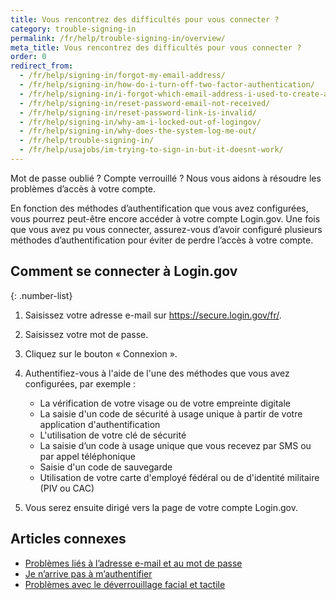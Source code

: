 ```yaml
---
title: Vous rencontrez des difficultés pour vous connecter ?
category: trouble-signing-in
permalink: /fr/help/trouble-signing-in/overview/
meta_title: Vous rencontrez des difficultés pour vous connecter ?
order: 0
redirect_from:
  - /fr/help/signing-in/forgot-my-email-address/
  - /fr/help/signing-in/how-do-i-turn-off-two-factor-authentication/
  - /fr/help/signing-in/i-forgot-which-email-address-i-used-to-create-an-account/
  - /fr/help/signing-in/reset-password-email-not-received/
  - /fr/help/signing-in/reset-password-link-is-invalid/
  - /fr/help/signing-in/why-am-i-locked-out-of-logingov/
  - /fr/help/signing-in/why-does-the-system-log-me-out/
  - /fr/help/trouble-signing-in/
  - /fr/help/usajobs/im-trying-to-sign-in-but-it-doesnt-work/
---
```


Mot de passe oublié ? Compte verrouillé ? Nous vous aidons à résoudre les problèmes d’accès à votre compte.

En fonction des méthodes d’authentification que vous avez configurées, vous pourrez peut-être encore accéder à votre compte Login.gov. Une fois que vous avez pu vous connecter, assurez-vous d’avoir configuré plusieurs méthodes d’authentification pour éviter de perdre l’accès à votre compte.

## Comment se connecter à Login.gov

{: .number-list}

1. Saisissez votre adresse e-mail sur <https://secure.login.gov/fr/>.

2. Saisissez votre mot de passe.

3. Cliquez sur le bouton « Connexion ».

4. Authentifiez-vous à l'aide de l'une des méthodes que vous avez configurées, par exemple :

   * La vérification de votre visage ou de votre empreinte digitale
   * La saisie d'un code de sécurité à usage unique à partir de votre application d'authentification
   * L'utilisation de votre clé de sécurité
   * La saisie d’un code à usage unique que vous recevez par SMS ou par appel téléphonique
   * Saisie d'un code de sauvegarde
   * Utilisation de votre carte d'employé fédéral ou de d'identité militaire (PIV ou CAC)

5. Vous serez ensuite dirigé vers la page de votre compte Login.gov.


## Articles connexes

* [Problèmes liés à l’adresse e-mail et au mot de passe](/fr/help/trouble-signing-in/forgot-your-password/)
* [Je n’arrive pas à m’authentifier](/fr/help/trouble-signing-in/issues-with-authentication-methods/)
* [Problèmes avec le déverrouillage facial et tactile](/fr/help/trouble-signing-in/authentication/face-and-touch-unlock/)
